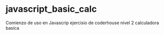 # javascript_basic_calc
Comienzo de uso en Javascrip
ejercisio de coderhouse nivel 2 calculadora basica
